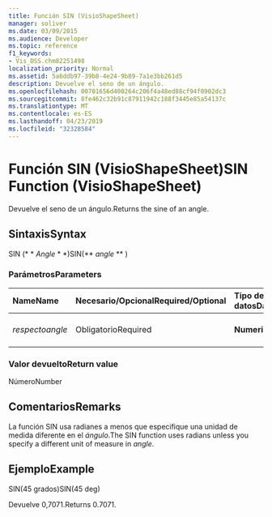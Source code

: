 ```yaml
---
title: Función SIN (VisioShapeSheet)
manager: soliver
ms.date: 03/09/2015
ms.audience: Developer
ms.topic: reference
f1_keywords:
- Vis_DSS.chm82251498
localization_priority: Normal
ms.assetid: 5a6ddb97-39b8-4e24-9b89-7a1e3bb261d5
description: Devuelve el seno de un ángulo.
ms.openlocfilehash: 00701656d400264c206f4a48ed88cf94f0902dc3
ms.sourcegitcommit: 8fe462c32b91c87911942c188f3445e85a54137c
ms.translationtype: MT
ms.contentlocale: es-ES
ms.lasthandoff: 04/23/2019
ms.locfileid: "32328584"
---
```

# <a name="sin-function-visioshapesheet"></a><span data-ttu-id="64a71-103">Función SIN (VisioShapeSheet)</span><span class="sxs-lookup"><span data-stu-id="64a71-103">SIN Function (VisioShapeSheet)</span></span>

<span data-ttu-id="64a71-104">Devuelve el seno de un ángulo.</span><span class="sxs-lookup"><span data-stu-id="64a71-104">Returns the sine of an angle.</span></span> 
  
## <a name="syntax"></a><span data-ttu-id="64a71-105">Sintaxis</span><span class="sxs-lookup"><span data-stu-id="64a71-105">Syntax</span></span>

<span data-ttu-id="64a71-106">SIN (\* \* *Angle* \* \*)</span><span class="sxs-lookup"><span data-stu-id="64a71-106">SIN(\*\* *angle* \*\* )</span></span> 
  
### <a name="parameters"></a><span data-ttu-id="64a71-107">Parámetros</span><span class="sxs-lookup"><span data-stu-id="64a71-107">Parameters</span></span>

|<span data-ttu-id="64a71-108">**Name**</span><span class="sxs-lookup"><span data-stu-id="64a71-108">**Name**</span></span>|<span data-ttu-id="64a71-109">**Necesario/Opcional**</span><span class="sxs-lookup"><span data-stu-id="64a71-109">**Required/Optional**</span></span>|<span data-ttu-id="64a71-110">**Tipo de datos**</span><span class="sxs-lookup"><span data-stu-id="64a71-110">**Data Type**</span></span>|<span data-ttu-id="64a71-111">**Descripción**</span><span class="sxs-lookup"><span data-stu-id="64a71-111">**Description**</span></span>|
|:-----|:-----|:-----|:-----|
| <span data-ttu-id="64a71-112">_respecto_</span><span class="sxs-lookup"><span data-stu-id="64a71-112">_angle_</span></span> <br/> |<span data-ttu-id="64a71-113">Obligatorio</span><span class="sxs-lookup"><span data-stu-id="64a71-113">Required</span></span>  <br/> |<span data-ttu-id="64a71-114">**Numeric**</span><span class="sxs-lookup"><span data-stu-id="64a71-114">**Numeric**</span></span> <br/> |<span data-ttu-id="64a71-115">Ángulo del que obtener el seno.</span><span class="sxs-lookup"><span data-stu-id="64a71-115">The angle of which to get the sine.</span></span>  <br/> |
   
### <a name="return-value"></a><span data-ttu-id="64a71-116">Valor devuelto</span><span class="sxs-lookup"><span data-stu-id="64a71-116">Return value</span></span>

<span data-ttu-id="64a71-117">Número</span><span class="sxs-lookup"><span data-stu-id="64a71-117">Number</span></span>
  
## <a name="remarks"></a><span data-ttu-id="64a71-118">Comentarios</span><span class="sxs-lookup"><span data-stu-id="64a71-118">Remarks</span></span>

<span data-ttu-id="64a71-119">La función SIN usa radianes a menos que especifique una unidad de medida diferente en el _ángulo_.</span><span class="sxs-lookup"><span data-stu-id="64a71-119">The SIN function uses radians unless you specify a different unit of measure in  _angle_.</span></span>
  
## <a name="example"></a><span data-ttu-id="64a71-120">Ejemplo</span><span class="sxs-lookup"><span data-stu-id="64a71-120">Example</span></span>

<span data-ttu-id="64a71-121">SIN(45 grados)</span><span class="sxs-lookup"><span data-stu-id="64a71-121">SIN(45 deg)</span></span> 
  
<span data-ttu-id="64a71-122">Devuelve 0,7071.</span><span class="sxs-lookup"><span data-stu-id="64a71-122">Returns 0.7071.</span></span> 
  

